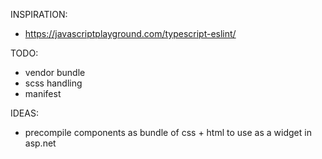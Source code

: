 INSPIRATION:
- https://javascriptplayground.com/typescript-eslint/

TODO:
- vendor bundle
- scss handling
- manifest

IDEAS:
- precompile components as bundle of css + html to use as a widget in asp.net